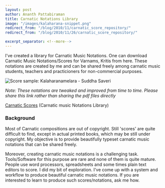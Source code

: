 ```yaml
--- 
layout: post 
author: Ananth Pattabiraman
title: Carnatic Notations Library
image: "/images/kalaharana-snippet.png"
redirect_from: "/blog/2010/11/carnatic_score_repository/"
redirect_from: "/blog/2010/11/26/carnatic_score_repository/"

excerpt_separator: <!--more-->
--- 
```


I've created a library for Carnatic Music Notations. One can download Carnatic Music Notations/Scores for Varnams, Kritis from here. These notations are created by me and can be shared freely among carnatic music students, teachers and practicioners for non-commercial purposes.

<img class="img-fluid" alt="Score sample: Kalaharanamelara - Suddha Saveri" src="{{ page.image | absolute_url }}"/>
<!--more-->

<em>Note: These notations are tweaked and improved from time to time. Please share this link rather than sharing the pdf files directly</em>

<p class='lead'><a {{ site.new_tab }} href='https://ananthp.github.io/carnatic_scores/'>Carnatic Scores</a> (Carnatic music Notations Library)</p>


### Background

Most of Carnatic compositions are out of copyright. Still 'scores' are quite difficult to find, except in actual printed books, which may be still under copyright. My objective is to provide beautifully typeset carnatic music notations that can be shared freely.

Moreover, creating carnatic music notations is a challenging task. Tools/Software for this purpose are rare and none of them is quite mature.  People use word processors, spreadsheets and some times plain text editors to score. I did my bit of exploration. I've come up with a system and workflow to produce beautiful carnatic music notations. If you are interested to learn to produce such scores/notations, ask me how.
